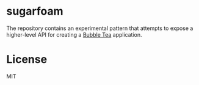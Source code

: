 # sugarfoam

The repository contains an experimental pattern that attempts to expose a higher-level API for creating a [Bubble Tea](https://github.com/charmbracelet/bubbletea) application.

# License

MIT
